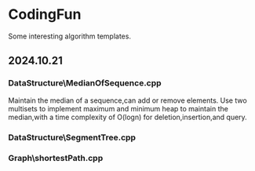 # CodingFun
Some interesting algorithm templates.

## 2024.10.21
### DataStructure\MedianOfSequence.cpp
Maintain the median of a sequence,can add or remove elements.
Use two multisets to implement maximum and minimum heap to maintain the median,with a time complexity of O(logn) for deletion,insertion,and query.

### DataStructure\SegmentTree.cpp

### Graph\shortestPath.cpp